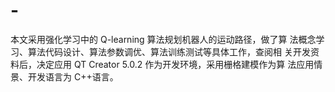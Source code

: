 # -
本文采用强化学习中的 Q-learning 算法规划机器人的运动路径，做了算 法概念学习、算法代码设计、算法参数调优、算法训练测试等具体工作，查阅相 关开发资料后，决定应用 QT Creator 5.0.2 作为开发环境，采用栅格建模作为算 法应用情景、开发语言为 C++语言。
